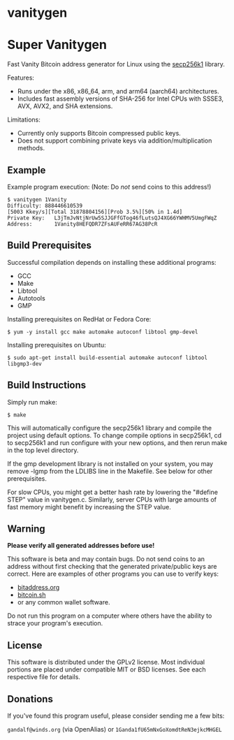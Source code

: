 # vanitygen


Super Vanitygen
===============

Fast Vanity Bitcoin address generator for Linux using the
[secp256k1](https://github.com/sipa/secp256k1) library.

Features:
* Runs under the x86, x86\_64, arm, and arm64 (aarch64) architectures.
* Includes fast assembly versions of SHA-256 for Intel CPUs with SSSE3, AVX,
  AVX2, and SHA extensions.

Limitations:
* Currently only supports Bitcoin compressed public keys.
* Does not support combining private keys via addition/multiplication methods.

Example
-------
Example program execution:
(Note: Do _not_ send coins to this address!)

    $ vanitygen 1Vanity
    Difficulty: 888446610539
    [5003 Kkey/s][Total 31878804156][Prob 3.5%][50% in 1.4d]
    Private Key:   L3jTmJvNtjNrUw5SJJGFfGTog46fLutsQJ4XG66YWHMV5UmgFWqZ
    Address:       1Vanity8HEFQDR7ZFsAUFeRR67AG38PcR

Build Prerequisites
-------------------
Successful compilation depends on installing these additional programs:

* GCC
* Make
* Libtool
* Autotools
* GMP

Installing prerequisites on RedHat or Fedora Core:

    $ yum -y install gcc make automake autoconf libtool gmp-devel

Installing prerequisites on Ubuntu:

    $ sudo apt-get install build-essential automake autoconf libtool libgmp3-dev

Build Instructions
------------------
Simply run make:

    $ make

This will automatically configure the secp256k1 library and compile the
project using default options. To change compile options in secp256k1, cd to
secp256k1 and run configure with your new options, and then rerun make in the
top level directory.

If the gmp development library is not installed on your system, you may remove
-lgmp from the LDLIBS line in the Makefile. See below for other prerequisites.

For slow CPUs, you might get a better hash rate by lowering the "#define STEP"
value in vanitygen.c. Similarly, server CPUs with large amounts of fast memory
might benefit by increasing the STEP value.

Warning
-------
**Please verify all generated addresses before use!**

This software is beta and may contain bugs. Do not send coins to an address
without first checking that the generated private/public keys are correct.
Here are examples of other programs you can use to verify keys:

* [bitaddress.org](https://www.bitaddress.org)
* [bitcoin.sh](https://github.com/grondilu/bitcoin-bash-tools/blob/master/bitcoin.sh)
* or any common wallet software.

Do not run this program on a computer where others have the ability to strace
your program's execution.

License
-------
This software is distributed under the GPLv2 license. Most individual portions
are placed under compatible MIT or BSD licenses. See each respective file for
details.

Donations
---------
If you've found this program useful, please consider sending me a few bits:

`gandalf@winds.org` (via OpenAlias) or `1Ganda1fU65mNxGoXomdtReN3ejkcMHGEL`
